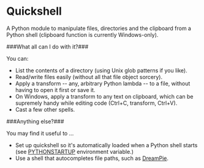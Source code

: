 Quickshell
==========

A Python module to manipulate files, directories and the clipboard from a Python shell (clipboard function is currently Windows-only).

###What all can I do with it?###

You can:
* List the contents of a directory (using Unix glob patterns if you like).
* Read/write files easily (without all that file object sorcery).
* Apply a transform -- any, arbitrary Python lambda -- to a file, without having to open it first or save it.
* On Windows, apply a transform to any text on clipboard, which can be supremely handy while editing code (Ctrl+C, transform, Ctrl+V). 
* Cast a few other spells.

###Anything else?###

You may find it useful to ...
* Set up quickshell so it's automatically loaded when a Python shell starts (see [PYTHONSTARTUP](http://docs.python.org/using/cmdline.html#environment-variables) environment variable.)
* Use a shell that autocompletes file paths, such as [DreamPie](http://dreampie.sourceforge.net/).

